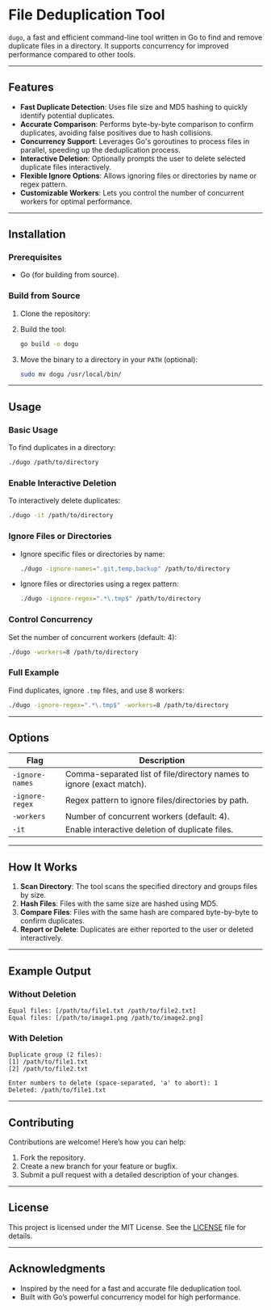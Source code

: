 # File Deduplication Tool

`dugo`, a fast and efficient command-line tool written in Go to find and remove duplicate files in a directory. It supports concurrency for improved performance compared to other tools.

---

## Features

- **Fast Duplicate Detection**: Uses file size and MD5 hashing to quickly identify potential duplicates.
- **Accurate Comparison**: Performs byte-by-byte comparison to confirm duplicates, avoiding false positives due to hash collisions.
- **Concurrency Support**: Leverages Go's goroutines to process files in parallel, speeding up the deduplication process.
- **Interactive Deletion**: Optionally prompts the user to delete selected duplicate files interactively.
- **Flexible Ignore Options**: Allows ignoring files or directories by name or regex pattern.
- **Customizable Workers**: Lets you control the number of concurrent workers for optimal performance.

---

## Installation

### Prerequisites
- Go (for building from source).

### Build from Source
1. Clone the repository:
   
2. Build the tool:
   ```bash
   go build -o dogu
   ```
3. Move the binary to a directory in your `PATH` (optional):
   ```bash
   sudo mv dogu /usr/local/bin/
   ```

---

## Usage

### Basic Usage
To find duplicates in a directory:
```bash
./dugo /path/to/directory
```

### Enable Interactive Deletion
To interactively delete duplicates:
```bash
./dugo -it /path/to/directory
```

### Ignore Files or Directories
- Ignore specific files or directories by name:
  ```bash
  ./dugo -ignore-names=".git,temp,backup" /path/to/directory
  ```
- Ignore files or directories using a regex pattern:
  ```bash
  ./dugo -ignore-regex=".*\.tmp$" /path/to/directory
  ```

### Control Concurrency
Set the number of concurrent workers (default: 4):
```bash
./dugo -workers=8 /path/to/directory
```

### Full Example
Find duplicates, ignore `.tmp` files, and use 8 workers:
```bash
./dugo -ignore-regex=".*\.tmp$" -workers=8 /path/to/directory
```

---

## Options

| Flag            | Description                                                                 |
|-----------------|-----------------------------------------------------------------------------|
| `-ignore-names` | Comma-separated list of file/directory names to ignore (exact match).       |
| `-ignore-regex` | Regex pattern to ignore files/directories by path.                          |
| `-workers`      | Number of concurrent workers (default: 4).                                  |
| `-it`           | Enable interactive deletion of duplicate files.                             |

---

## How It Works

1. **Scan Directory**: The tool scans the specified directory and groups files by size.
2. **Hash Files**: Files with the same size are hashed using MD5.
3. **Compare Files**: Files with the same hash are compared byte-by-byte to confirm duplicates.
4. **Report or Delete**: Duplicates are either reported to the user or deleted interactively.

---

## Example Output

### Without Deletion
```
Equal files: [/path/to/file1.txt /path/to/file2.txt]
Equal files: [/path/to/image1.png /path/to/image2.png]
```

### With Deletion
```
Duplicate group (2 files):
[1] /path/to/file1.txt
[2] /path/to/file2.txt

Enter numbers to delete (space-separated, 'a' to abort): 1
Deleted: /path/to/file1.txt
```

---

## Contributing

Contributions are welcome! Here’s how you can help:
1. Fork the repository.
2. Create a new branch for your feature or bugfix.
3. Submit a pull request with a detailed description of your changes.

---

## License

This project is licensed under the MIT License. See the [LICENSE](https://github.com/knbr13/dugo/blob/main/LICENSE) file for details.

---

## Acknowledgments

- Inspired by the need for a fast and accurate file deduplication tool.
- Built with Go’s powerful concurrency model for high performance.
